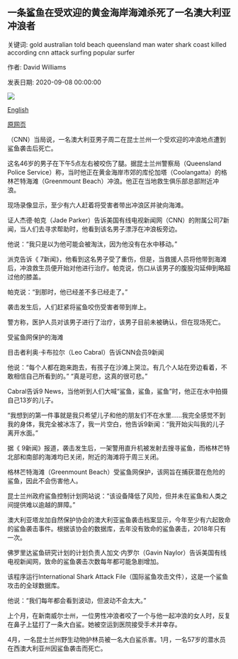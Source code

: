 ## 一条鲨鱼在受欢迎的黄金海岸海滩杀死了一名澳大利亚冲浪者

关键词: gold australian told beach queensland man water shark coast killed according cnn attack surfing popular surfer

作者: David Williams

发表日期: 2020-09-08 00:00:00

![](https://cdn.cnn.com/cnnnext/dam/assets/200908110525-01-australia-shark-bite-death-trnd-super-tease.jpg)

[English](A%20shark%20killed%20an%20Australian%20surfer%20at%20a%20popular%20Gold%20Coast%20beach.md)

[原网页](https://edition.cnn.com/2020/09/08/world/australia-shark-attack-death-trnd/index.html)

（CNN）当局说，一名澳大利亚男子周二在昆士兰州一个受欢迎的冲浪地点遭到鲨鱼袭击后死亡。

这名46岁的男子在下午5点左右被咬伤了腿。据昆士兰州警察局（Queensland Police Service）称，当时他正在黄金海岸市郊的库伦加塔（Coolangatta）的格林芒特海滩（Greenmount Beach）冲浪。他正在当地救生俱乐部总部附近冲浪。

现场录像显示，至少有六人赶着将受害者带出冲浪区并驶向海滩。

证人杰德·帕克（Jade Parker）告诉美国有线电视新闻网（CNN）的附属公司7新闻，当人们去寻求帮助时，他看到该名男子漂浮在冲浪板旁边。

他说：“我只是以为他可能会被淘汰，因为他没有在水中移动。”

派克告诉《 7新闻》，他看到这名男子受了重伤，但是，当救援人员将他带到海滩后，冲浪救生员便开始对他进行治疗。帕克说，伤口从该男子的腹股沟延伸到略超过他的膝盖。

帕克说：“到那时，他已经差不多已经走了。”

袭击发生后，人们赶紧将鲨鱼咬伤受害者带到岸上。

警方称，医护人员对该男子进行了治疗，该男子目前未被确认，但在现场死亡。

受鲨鱼网保护的海滩

目击者利奥·卡布拉尔（Leo Cabral）告诉CNN会员9新闻

他说：“每个人都在跑来跑去，有孩子在沙滩上哭泣。有几个人站在旁边看着，不敢相信自己所看到的。” “真是可悲，这真的很可悲。”

Cabral告诉9 News，当他听到人们大喊“鲨鱼，鲨鱼，鲨鱼”时，他正在水中拍摄自己13岁的儿子。

“我想到的第一件事就是我只希望儿子和他的朋友们不在水里……我完全感觉不到我的身体，我完全被冰冻了，我一片空白，他告诉9新闻：“我开始尖叫我的儿子离开水面。”

据《 9新闻》报道，袭击发生后，一架警用直升机被发射去搜寻鲨鱼，而格林芒特北部和南部的海滩均已关闭，附近的海滩将于周三关闭。

格林芒特海滩（Greenmount Beach）受鲨鱼网保护，该网旨在捕获潜在危险的鲨鱼，因此不会伤害他人。

昆士兰州政府鲨鱼控制计划网站说：“该设备降低了风险，但并未在鲨鱼和人类之间提供难以逾越的屏障。”

澳大利亚塔龙加自然保护协会的澳大利亚鲨鱼袭击档案显示，今年至少有六起致命的鲨鱼袭击事件。根据该协会的数据库，去年没有致命的鲨鱼袭击，2018年只有一次。

佛罗里达鲨鱼研究计划的计划负责人加文·内罗尔（Gavin Naylor）告诉美国有线电视新闻网，致命的鲨鱼袭击次数每年都可能急剧增加。

该程序运行International Shark Attack File（国际鲨鱼攻击文件），这是一个鲨鱼攻击的全球数据库。

他说：“我们每年都会看到波动，但波动不会太大。”

上个月，在新南威尔士州，一位男性冲浪者咬了一个与他一起冲浪的女人时，反复在鼻子上猛打了一条大白鲨。她被空运到医院接受手术并幸存。

4月，一名昆士兰州野生动物护林员被一名大白鲨杀害。1月，一名57岁的潜水员在西澳大利亚州因鲨鱼袭击而死亡。
